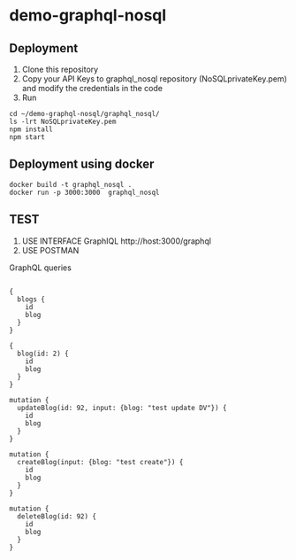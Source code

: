 # demo-graphql-nosql

## Deployment
1. Clone this repository
2. Copy your API Keys to graphql_nosql repository (NoSQLprivateKey.pem) and modify the credentials in the code
3. Run

````
cd ~/demo-graphql-nosql/graphql_nosql/
ls -lrt NoSQLprivateKey.pem
npm install
npm start
````

## Deployment using docker

````
docker build -t graphql_nosql .
docker run -p 3000:3000  graphql_nosql 
````

## TEST

1. USE INTERFACE GraphIQL http://host:3000/graphql
2. USE POSTMAN



GraphQL queries
````

{
  blogs {
    id
    blog
  }
}

{
  blog(id: 2) {
    id
    blog
  }
}

mutation {
  updateBlog(id: 92, input: {blog: "test update DV"}) {
    id
	blog
  }
}

mutation {
  createBlog(input: {blog: "test create"}) {
    id
	blog
  }
}

mutation {
  deleteBlog(id: 92) {
    id
    blog
  }
}
````
